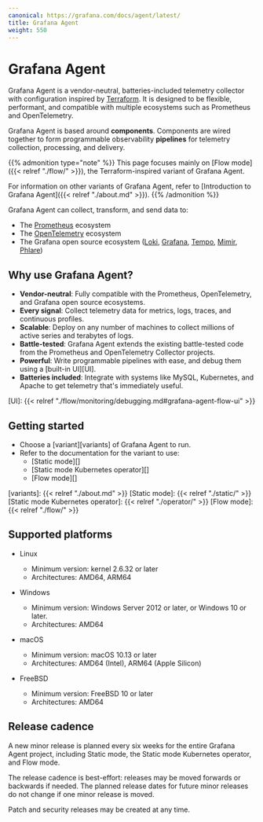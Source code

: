 ```yaml
---
canonical: https://grafana.com/docs/agent/latest/
title: Grafana Agent
weight: 550
---
```


# Grafana Agent

Grafana Agent is a vendor-neutral, batteries-included telemetry collector with
configuration inspired by [Terraform][]. It is designed to be flexible,
performant, and compatible with multiple ecosystems such as Prometheus and
OpenTelemetry.

Grafana Agent is based around **components**. Components are wired together to
form programmable observability **pipelines** for telemetry collection,
processing, and delivery.

{{% admonition type="note" %}}
This page focuses mainly on [Flow mode]({{< relref "./flow/" >}}), the Terraform-inspired variant of Grafana Agent.

For information on other variants of Grafana Agent, refer to [Introduction to Grafana Agent]({{< relref "./about.md" >}}).
{{% /admonition %}}

Grafana Agent can collect, transform, and send data to:

* The [Prometheus][] ecosystem
* The [OpenTelemetry][] ecosystem
* The Grafana open source ecosystem ([Loki][], [Grafana][], [Tempo][], [Mimir][], [Phlare][])

[Terraform]: https://terraform.io
[Prometheus]: https://prometheus.io
[OpenTelemetry]: https://opentelemetry.io
[Loki]: https://github.com/grafana/loki
[Grafana]: https://github.com/grafana/grafana
[Tempo]: https://github.com/grafana/tempo
[Mimir]: https://github.com/grafana/mimir
[Phlare]: https://github.com/grafana/phlare

## Why use Grafana Agent?

* **Vendor-neutral**: Fully compatible with the Prometheus, OpenTelemetry, and
  Grafana open source ecosystems.
* **Every signal**: Collect telemetry data for metrics, logs, traces, and
  continuous profiles.
* **Scalable**: Deploy on any number of machines to collect millions of active
  series and terabytes of logs.
* **Battle-tested**: Grafana Agent extends the existing battle-tested code from
  the Prometheus and OpenTelemetry Collector projects.
* **Powerful**: Write programmable pipelines with ease, and debug them using a
  [built-in UI][UI].
* **Batteries included**: Integrate with systems like MySQL, Kubernetes, and
  Apache to get telemetry that's immediately useful.

[UI]: {{< relref "./flow/monitoring/debugging.md#grafana-agent-flow-ui" >}}

## Getting started

* Choose a [variant][variants] of Grafana Agent to run.
* Refer to the documentation for the variant to use:
  * [Static mode][]
  * [Static mode Kubernetes operator][]
  * [Flow mode][]

[variants]: {{< relref "./about.md" >}}
[Static mode]: {{< relref "./static/" >}}
[Static mode Kubernetes operator]: {{< relref "./operator/" >}}
[Flow mode]: {{< relref "./flow/" >}}

## Supported platforms

* Linux

  * Minimum version: kernel 2.6.32 or later
  * Architectures: AMD64, ARM64

* Windows

  * Minimum version: Windows Server 2012 or later, or Windows 10 or later.
  * Architectures: AMD64

* macOS

  * Minimum version: macOS 10.13 or later
  * Architectures: AMD64 (Intel), ARM64 (Apple Silicon)

* FreeBSD

  * Minimum version: FreeBSD 10 or later
  * Architectures: AMD64

## Release cadence

A new minor release is planned every six weeks for the entire Grafana Agent
project, including Static mode, the Static mode Kubernetes operator, and Flow
mode.

The release cadence is best-effort: releases may be moved forwards or backwards
if needed. The planned release dates for future minor releases do not change if
one minor release is moved.

Patch and security releases may be created at any time.

[Milestones]: https://github.com/grafana/agent/milestones
